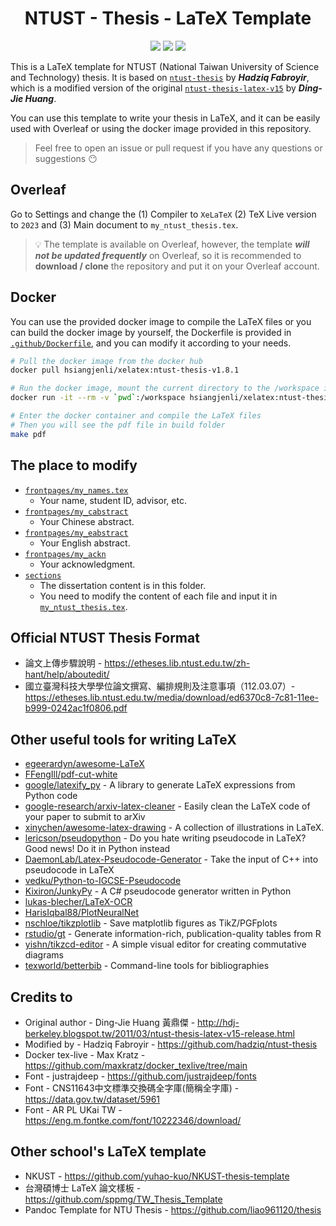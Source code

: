 <div align="center">
    <h1>NTUST - Thesis - LaTeX Template</h1>

[![](https://img.shields.io/badge/Docker-2CA5E0?style=for-the-badge&logo=docker&logoColor=white)](https://hub.docker.com/repository/docker/hsiangjenli/xelatex/general)
[![](https://img.shields.io/badge/Overleaf-47A141?style=for-the-badge&logo=Overleaf&logoColor=white)](https://www.overleaf.com/latex/templates/ntust-thesis-latex-v1-dot-8-1/zhssqbmtcsjp)
[![](https://img.shields.io/badge/GitHub-100000?style=for-the-badge&logo=github&logoColor=white)](https://github.com/hsiangjenli/ntust-thesis-latex)

</div>

This is a LaTeX template for NTUST (National Taiwan University of Science and Technology) thesis. It is based on [`ntust-thesis`](https://github.com/hadziq/ntust-thesis) by ***Hadziq Fabroyir***, which is a modified version of the original [`ntust-thesis-latex-v15`](http://hdj-berkeley.blogspot.tw/2011/03/ntust-thesis-latex-v15-release.html) by ***Ding-Jie Huang***. 

You can use this template to write your thesis in LaTeX, and it can be easily used with Overleaf or using the docker image provided in this repository.

> Feel free to open an issue or pull request if you have any questions or suggestions 😶 

## Overleaf
Go to Settings and change the (1) Compiler to `XeLaTeX` (2) TeX Live version to `2023` and (3) Main document to `my_ntust_thesis.tex`.

> 💡 The template is available on Overleaf, however, the template ***will not be updated frequently*** on Overleaf, so it is recommended to **download / clone** the repository and put it on your Overleaf account.



## Docker
You can use the provided docker image to compile the LaTeX files or you can build the docker image by yourself, the Dockerfile is provided in [`.github/Dockerfile`](.github/Dockerfile), and you can modify it according to your needs.

```bash
# Pull the docker image from the docker hub
docker pull hsiangjenli/xelatex:ntust-thesis-v1.8.1

# Run the docker image, mount the current directory to the /workspace in the docker container
docker run -it --rm -v `pwd`:/workspace hsiangjenli/xelatex:ntust-thesis-v1.8.1 /bin/bash

# Enter the docker container and compile the LaTeX files
# Then you will see the pdf file in build folder
make pdf
```

## The place to modify
- [`frontpages/my_names.tex`](frontpages/my_names.tex)  
   - Your name, student ID, advisor, etc.
- [`frontpages/my_cabstract`](frontpages/my_cabstract.tex)  
   - Your Chinese abstract.
 - [`frontpages/my_eabstract`](frontpages/my_eabstract.tex)  
   - Your English abstract.
 - [`frontpages/my_ackn`](frontpages/my_ackn.tex)  
   - Your acknowledgment.
- [`sections`](sections)  
   - The dissertation content is in this folder.  
   - You need to modify the content of each file and input it in [`my_ntust_thesis.tex`](my_ntust_thesis.tex).

## Official NTUST Thesis Format
- 論文上傳步驟說明 - https://etheses.lib.ntust.edu.tw/zh-hant/help/aboutedit/
- 國立臺灣科技大學學位論文撰寫、編排規則及注意事項（112.03.07）- https://etheses.lib.ntust.edu.tw/media/download/ed6370c8-7c81-11ee-b999-0242ac1f0806.pdf

## Other useful tools for writing LaTeX
- [egeerardyn/awesome-LaTeX](https://github.com/egeerardyn/awesome-LaTeX)
- [FFengIll/pdf-cut-white](https://github.com/FFengIll/pdf-cut-white)
- [google/latexify_py](https://github.com/google/latexify_py) - A library to generate LaTeX expressions from Python code
- [google-research/arxiv-latex-cleaner](https://github.com/google-research/arxiv-latex-cleaner) - Easily clean the LaTeX code of your paper to submit to arXiv
- [xinychen/awesome-latex-drawing](https://github.com/xinychen/awesome-latex-drawing) - 
A collection of illustrations in LaTeX.
- [lericson/pseudopython](https://github.com/lericson/pseudopython/tree/master) - Do you hate writing pseudocode in LaTeX? Good news! Do it in Python instead
- [DaemonLab/Latex-Pseudocode-Generator](https://github.com/DaemonLab/Latex-Pseudocode-Generator) - Take the input of C++ into pseudocode in LaTeX
- [vedku/Python-to-IGCSE-Pseudocode](https://github.com/vedku/Python-to-IGCSE-Pseudocode)
- [Kixiron/JunkyPy](https://github.com/Kixiron/JunkyPy) - A C# pseudocode generator written in Python
- [lukas-blecher/LaTeX-OCR](https://github.com/lukas-blecher/LaTeX-OCR)
- [HarisIqbal88/PlotNeuralNet](https://github.com/HarisIqbal88/PlotNeuralNet)
- [nschloe/tikzplotlib](https://github.com/nschloe/tikzplotlib) - Save matplotlib figures as TikZ/PGFplots
- [rstudio/gt](https://github.com/rstudio/gt) - Generate information-rich, publication-quality tables from R
- [yishn/tikzcd-editor](https://github.com/yishn/tikzcd-editor) - A simple visual editor for creating commutative diagrams
- [texworld/betterbib](https://github.com/texworld/betterbib) - Command-line tools for bibliographies

## Credits to
- Original author - Ding-Jie Huang 黃鼎傑 - http://hdj-berkeley.blogspot.tw/2011/03/ntust-thesis-latex-v15-release.html
- Modified by - Hadziq Fabroyir - https://github.com/hadziq/ntust-thesis
- Docker tex-live - Max Kratz - https://github.com/maxkratz/docker_texlive/tree/main
- Font - justrajdeep - https://github.com/justrajdeep/fonts
- Font - CNS11643中文標準交換碼全字庫(簡稱全字庫) - https://data.gov.tw/dataset/5961
- Font - AR PL UKai TW - https://eng.m.fontke.com/font/10222346/download/

## Other school's LaTeX template
- NKUST - https://github.com/yuhao-kuo/NKUST-thesis-template
- 台灣碩博士 LaTeX 論文樣板 - https://github.com/sppmg/TW_Thesis_Template
- Pandoc Template for NTU Thesis - https://github.com/liao961120/thesis

